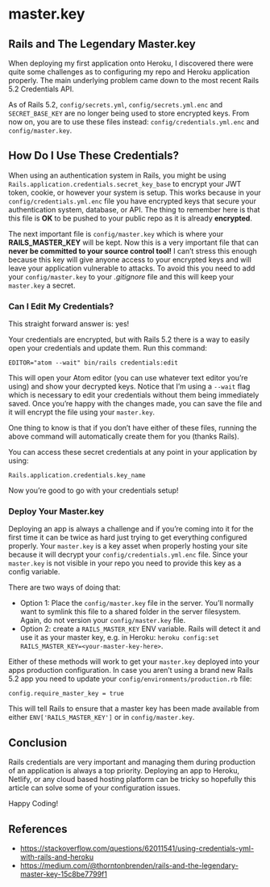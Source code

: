 # master.key

## Rails and The Legendary Master.key

When deploying my first application onto Heroku, I discovered there were  quite some challenges as to configuring my repo and Heroku application  properly. The main underlying problem came down to the most recent Rails 5.2 Credentials API.

As of Rails 5.2, `config/secrets.yml`, `config/secrets.yml.enc` and `SECRET_BASE_KEY` are no longer being used to store encrypted keys. From now on, you are to use these files instead: `config/credentials.yml.enc` and `config/master.key`.

## How Do I Use These Credentials?

When using an authentication system in Rails, you might be using `Rails.application.credentials.secret_key_base` to encrypt your JWT token, cookie, or however your system is setup. This works because in your `config/credentials.yml.enc` file you have encrypted keys that secure your authentication system,  database, or API. The thing to remember here is that this file is **OK** to be pushed to your public repo as it is already **encrypted**.

The next important file is `config/master.key` which is where your **RAILS_MASTER_KEY** will be kept. Now this is a very important file that can **never be committed to your source control tool!** I can’t stress this enough because this key will give anyone access to  your encrypted keys and will leave your application vulnerable to  attacks. To avoid this you need to add your `config/master.key` to your *.gitignore* file and this will keep your `master.key` a secret.

### Can I Edit My Credentials?

This straight forward answer is: yes!

Your credentials are encrypted, but with Rails 5.2 there is a way to easily  open your credentials and update them. Run this command:

```
EDITOR="atom --wait" bin/rails credentials:edit
```

This will open your Atom editor (you can use whatever text editor you’re  using) and show your decrypted keys. Notice that I’m using a `--wait` flag which is necessary to edit your credentials without them being  immediately saved. Once you’re happy with the changes made, you can save the file and it will encrypt the file using your `master.key`.

One thing to know is that if you don’t have either of these files, running  the above command will automatically create them for you (thanks Rails).

You can access these secret credentials at any point in your application by using:

```
Rails.application.credentials.key_name
```

Now you’re good to go with your credentials setup!

### Deploy Your Master.key

Deploying an app is always a challenge and if you’re coming into it for the first time it can be twice as hard just trying to get everything configured  properly. Your `master.key` is a key asset when properly hosting your site because it will decrypt your `config/credentials.yml.enc` file. Since your `master.key` is not visible in your repo you need to provide this key as a config variable.

There are two ways of doing that:

- Option 1: Place the `config/master.key` file in the server. You’ll normally want to symlink this file to a  shared folder in the server filesystem. Again, do not version your `config/master.key` file.
- Option 2: create a `RAILS_MASTER_KEY` ENV variable. Rails will detect it and use it as your master key, e.g. in Heroku: `heroku config:set RAILS_MASTER_KEY=<your-master-key-here>`.

Either of these methods will work to get your `master.key` deployed into your apps production configuration. In case you aren’t using a brand new Rails 5.2 app you need to update your `config/environments/production.rb` file:

```
config.require_master_key = true
```

This will tell Rails to ensure that a master key has been made available from either `ENV['RAILS_MASTER_KEY']` or in `config/master.key`.

## Conclusion

Rails credentials are very important and managing them during production of  an application is always a top priority. Deploying an app to Heroku,  Netlify, or any cloud based hosting platform can be tricky so hopefully  this article can solve some of your configuration issues.

Happy Coding!

## References

- https://stackoverflow.com/questions/62011541/using-credentials-yml-with-rails-and-heroku
- https://medium.com/@thorntonbrenden/rails-and-the-legendary-master-key-15c8be7799f1